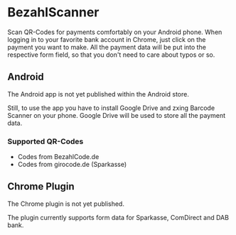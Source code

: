 # BezahlScanner

Scan QR-Codes for payments comfortably on your Android phone. When logging in to your favorite bank account in Chrome, just click on the payment you want to make. All the payment data will be put into the respective form field, so that you don't need to care about typos or so.

## Android

The Android app is not yet published within the Android store.

Still, to use the app you have to install Google Drive and zxing Barcode Scanner on your phone. Google Drive will be used to store all the payment data.

### Supported QR-Codes

* Codes from BezahlCode.de
* Codes from girocode.de (Sparkasse)

## Chrome Plugin

The Chrome plugin is not yet published.

The plugin currently supports form data for Sparkasse, ComDirect and DAB bank.
